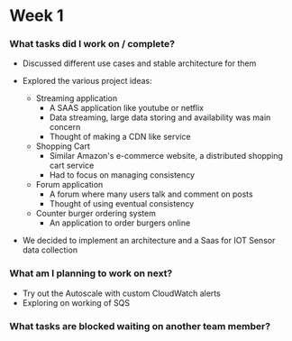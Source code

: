 # Week 1
### What tasks did I work on / complete?

+ Discussed different use cases and stable architecture for them
+ Explored the various project ideas:
  + Streaming application
    + A SAAS application like youtube or netflix
    + Data streaming, large data storing and availability was main concern
    + Thought of making a CDN like service
  + Shopping Cart 
    + Similar Amazon's e-commerce website, a distributed shopping cart service
    + Had to focus on managing consistency
  + Forum application 
    + A forum where many users talk and comment on posts
    + Thought of using eventual consistency
  + Counter burger ordering system 
    + An application to order burgers online
    
    
+ We decided to implement an architecture and a Saas for IOT Sensor data collection

### What am I planning to work on next?
  + Try out the Autoscale with custom CloudWatch alerts
  + Exploring on working of SQS 
  
### What tasks are blocked waiting on another team member?
